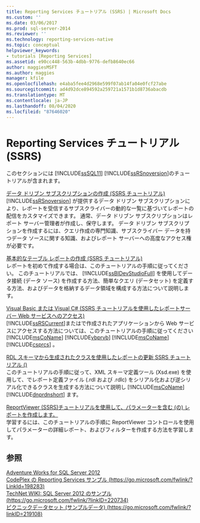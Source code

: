 ```yaml
---
title: Reporting Services チュートリアル (SSRS) | Microsoft Docs
ms.custom: ''
ms.date: 03/06/2017
ms.prod: sql-server-2014
ms.reviewer: ''
ms.technology: reporting-services-native
ms.topic: conceptual
helpviewer_keywords:
- tutorials [Reporting Services]
ms.assetid: e90cc448-563b-4dbb-9776-defb8640ec66
author: maggiesMSFT
ms.author: maggies
manager: kfile
ms.openlocfilehash: e4aba5fee4d2968e599f07ab14fa04e0fcf27abe
ms.sourcegitcommit: ad4d92dce894592a259721a1571b1d8736abacdb
ms.translationtype: MT
ms.contentlocale: ja-JP
ms.lasthandoff: 08/04/2020
ms.locfileid: "87646020"
---
```

# <a name="reporting-services-tutorials-ssrs"></a>Reporting Services チュートリアル (SSRS)
  このセクションには [!INCLUDE[ssSQL11](../includes/sssql11-md.md)] [!INCLUDE[ssRSnoversion](../includes/ssrsnoversion-md.md)]のチュートリアルが含まれます。  
  
 [データ ドリブン サブスクリプションの作成 &#40;SSRS チュートリアル&#41;](create-a-data-driven-subscription-ssrs-tutorial.md)  
 [!INCLUDE[ssRSnoversion](../includes/ssrsnoversion-md.md)] が提供するデータ ドリブン サブスクリプションにより、レポートを受信するサブスクライバーの動的な一覧に基づいてレポートの配信をカスタマイズできます。 通常、データ ドリブン サブスクリプションはレポート サーバー管理者が作成し、保守します。 データ ドリブン サブスクリプションを作成するには、クエリ作成の専門知識、サブスクライバー データを持つデータ ソースに関する知識、およびレポート サーバーへの高度なアクセス権が必要です。  
  
 [基本的なテーブル レポートの作成 (SSRS チュートリアル)](create-a-basic-table-report-ssrs-tutorial.md)  
 レポートを初めて作成する場合は、このチュートリアルの手順に従ってください。 このチュートリアルでは、 [!INCLUDE[ssBIDevStudioFull](../includes/ssbidevstudiofull-md.md)] を使用してデータ接続 (データ ソース) を作成する方法、簡単なクエリ (データセット) を定義する方法、およびデータを格納するデータ領域を構成する方法について説明します。  
  
 [Visual Basic または Visual C&#35; &#40;SSRS チュートリアルを使用したレポートサーバー Web サービスへのアクセス&#41;](../tutorials/access-report-server-web-service-vb-vcsharp-ssrs-tutorial.md)  
 [!INCLUDE[ssRSCurrent](../includes/ssrscurrent-md.md)]またはで作成されたアプリケーションから Web サービスにアクセスする方法については、このチュートリアルの手順に従ってください [!INCLUDE[msCoName](../includes/msconame-md.md)] [!INCLUDE[vbprvb](../includes/vbprvb-md.md)] [!INCLUDE[msCoName](../includes/msconame-md.md)] [!INCLUDE[csprcs](../includes/csprcs-md.md)] 。  
  
 [RDL スキーマから生成されたクラスを使用したレポートの更新 SSRS チュートリアル &#40;&#41;](../tutorials/updating-reports-using-classes-generated-from-the-rdl-schema-ssrs-tutorial.md)  
 このチュートリアルの手順に従って、XML スキーマ定義ツール (Xsd.exe) を使用して、でレポート定義ファイル (.rdl および .rdlc) をシリアル化および逆シリアル化できるクラスを生成する方法について説明し [!INCLUDE[msCoName](../includes/msconame-md.md)] [!INCLUDE[dnprdnshort](../includes/dnprdnshort-md.md)] ます。  
  
 [ReportViewer &#40;SSRS&#41;チュートリアルを使用して、パラメーターを含む &#40;の&#41; レポートを作成します。](create-drillthrough-rdlc-report-with-parameters-reportviewer.md)  
 学習するには、このチュートリアルの手順に ReportViewer コントロールを使用してパラメーターの詳細レポート、およびフィルターを作成する方法を学習します。  
  
## <a name="see-also"></a>参照  
 [Adventure Works for SQL Server 2012](https://go.microsoft.com/fwlink/?LinkId=245471)   
 [CodePlex の Reporting Services サンプル (https://go.microsoft.com/fwlink/?LinkId=198283)](https://go.microsoft.com/fwlink/?LinkId=198283)   
 [TechNet WIKI: SQL Server 2012 のサンプル (https://go.microsoft.com/fwlink/?linkID=220734)](https://go.microsoft.com/fwlink/?linkID=220734)   
 [ピクニックデータセット (サンプルデータ) (https://go.microsoft.com/fwlink/?linkID=219108)](https://go.microsoft.com/fwlink/?linkID=219108)  
  
  
